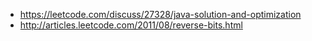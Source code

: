 * https://leetcode.com/discuss/27328/java-solution-and-optimization
* http://articles.leetcode.com/2011/08/reverse-bits.html
